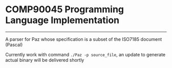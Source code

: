 # COMP90045 Programming Language Implementation
---

A parser for Paz whose specification is a subset of the ISO7185 document (Pascal)

Currently work with command ```./Paz -p source_file```, an update to generate actual binary will be delivered shortly
